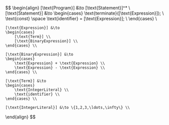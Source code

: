 $$
\begin{align}
    [\text{Program}] &\to [\text{Statement}]^* \\
    [\text{Statement}] &\to
    \begin{cases}
        \text{terminate}([\text{Expression}]); \\
        \text{const} \space \text{identifier} = [\text{Expression}]; \\
    \end{cases} \\

    [\text{Expression}] &\to
    \begin{cases}
        [\text{Term}] \\
        [\text{BinaryExpression}] \\
    \end{cases} \\

    [\text{BinaryExpression}] &\to
    \begin{cases}
        \text{Expression} + \text{Expression} \\
        \text{Expression} - \text{Expression} \\
    \end{cases} \\

    [\text{Term}] &\to
    \begin{cases}
        \text{IntegerLiteral} \\
        \text{identifier} \\
    \end{cases} \\

    [\text{IntegerLiteral}] &\to \{1,2,3,\ldots,\infty\} \\
\end{align}
$$
